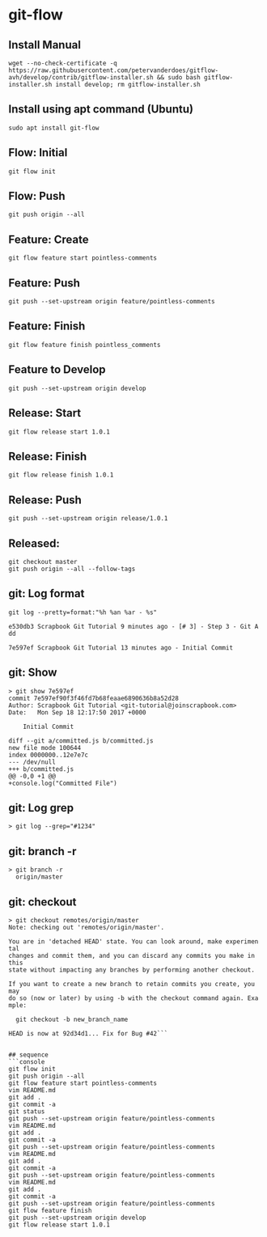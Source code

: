 # git-flow
## Install Manual
```console
wget --no-check-certificate -q https://raw.githubusercontent.com/petervanderdoes/gitflow-avh/develop/contrib/gitflow-installer.sh && sudo bash gitflow-installer.sh install develop; rm gitflow-installer.sh
```

## Install using apt command (Ubuntu)
```console
sudo apt install git-flow
```

## Flow: Initial
```console
git flow init
```

## Flow: Push
```console
git push origin --all
```

## Feature: Create
```console
git flow feature start pointless-comments
```

## Feature: Push
```console
git push --set-upstream origin feature/pointless-comments
```

## Feature: Finish
```console
git flow feature finish pointless_comments
```

## Feature to Develop
```console
git push --set-upstream origin develop
```

## Release: Start
```console
git flow release start 1.0.1
```

## Release: Finish
```console
git flow release finish 1.0.1
```

## Release: Push
```console
git push --set-upstream origin release/1.0.1
```

## Released:
```console
git checkout master
git push origin --all --follow-tags
```


## git: Log format
```console
git log --pretty=format:"%h %an %ar - %s"

e530db3 Scrapbook Git Tutorial 9 minutes ago - [# 3] - Step 3 - Git A
dd

7e597ef Scrapbook Git Tutorial 13 minutes ago - Initial Commit
```

## git: Show
```console
> git show 7e597ef
commit 7e597ef90f3f46fd7b68feaae6890636b8a52d28
Author: Scrapbook Git Tutorial <git-tutorial@joinscrapbook.com>
Date:   Mon Sep 18 12:17:50 2017 +0000

    Initial Commit

diff --git a/committed.js b/committed.js
new file mode 100644
index 0000000..12e7e7c
--- /dev/null
+++ b/committed.js
@@ -0,0 +1 @@
+console.log("Committed File")
```

## git: Log grep
```console
> git log --grep="#1234"
```

## git: branch -r
```console
> git branch -r
  origin/master   
```

## git: checkout
```console
> git checkout remotes/origin/master
Note: checking out 'remotes/origin/master'.

You are in 'detached HEAD' state. You can look around, make experimen
tal
changes and commit them, and you can discard any commits you make in
this
state without impacting any branches by performing another checkout.

If you want to create a new branch to retain commits you create, you
may
do so (now or later) by using -b with the checkout command again. Exa
mple:

  git checkout -b new_branch_name

HEAD is now at 92d34d1... Fix for Bug #42```


## sequence
```console
git flow init
git push origin --all
git flow feature start pointless-comments
vim README.md
git add .
git commit -a
git status
git push --set-upstream origin feature/pointless-comments
vim README.md
git add .
git commit -a
git push --set-upstream origin feature/pointless-comments
vim README.md
git add .
git commit -a
git push --set-upstream origin feature/pointless-comments
vim README.md
git add .
git commit -a
git push --set-upstream origin feature/pointless-comments
git flow feature finish
git push --set-upstream origin develop
git flow release start 1.0.1
```
